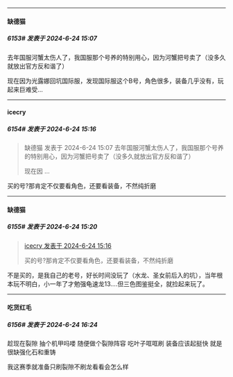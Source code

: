 ﻿
*****

####  缺德猫  
##### 6153#       发表于 2024-6-24 15:07

去年国服河蟹太伤人了，我国服那个号养的特别用心，因为河蟹把号卖了（没多久就放出官方反和谐了）

现在因为光露娜回坑国际服，发现国际服这个B号，角色很多，装备几乎没有，玩起来巨难受...


*****

####  icecry  
##### 6154#       发表于 2024-6-24 15:16

<blockquote>缺德猫 发表于 2024-6-24 15:07
去年国服河蟹太伤人了，我国服那个号养的特别用心，因为河蟹把号卖了（没多久就放出官方反和谐了）

现在因 ...</blockquote>
买的号?那肯定不仅要看角色，还要看装备，不然纯折磨

*****

####  缺德猫  
##### 6155#       发表于 2024-6-24 15:20

<blockquote><a href="httphttps://bbs.saraba1st.com/2b/forum.php?mod=redirect&amp;goto=findpost&amp;pid=65359596&amp;ptid=1745815" target="_blank">icecry 发表于 2024-6-24 15:16</a>

买的号?那肯定不仅要看角色，还要看装备，不然纯折磨</blockquote>
不是买的，是我自己的老号，好长时间没玩了（水龙、圣女前后入的坑），当年根本玩不明白，小一年了才勉强龟速龙13....但三色图鉴挺全，就捡起来玩了。


*****

####  吃货红毛  
##### 6156#       发表于 2024-6-24 16:24

趁现在裂隙 抽个机甲吗喽 随便做个裂隙阵容 吃叶子哐哐刷 装备应该起挺快 就是很缺强化石和重铸

我这赛季就准备只刷裂隙不刷龙看看会怎么样

